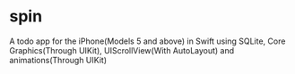 # spin
A todo app for the iPhone(Models 5 and above) in Swift using SQLite, Core Graphics(Through UIKit), UIScrollView(With AutoLayout) and animations(Through UIKit)
